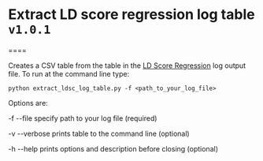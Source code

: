 # Extract LD score regression log table `v1.0.1`
====

Creates a CSV table from the table in the [LD Score Regression](https://github.com/bulik/ldsc) log output file.
To run at the command line type:

`python extract_ldsc_log_table.py -f <path_to_your_log_file>` 

Options are:

 -f --file      specify path to your log file (required)

 -v --verbose   prints table to the command line (optional)

 -h --help      prints options and description before closing (optional)
             
